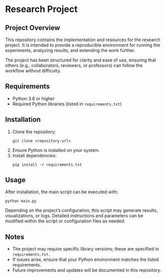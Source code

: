 



# Research Project

## Project Overview
This repository contains the implementation and resources for the research project. It is intended to provide a reproducible environment for running the experiments, analyzing results, and extending the work further.  

The project has been structured for clarity and ease of use, ensuring that others (e.g., collaborators, reviewers, or professors) can follow the workflow without difficulty.

## Requirements
- Python 3.8 or higher
- Required Python libraries (listed in `requirements.txt`)

## Installation
1. Clone the repository:  
   ```
   git clone <repository-url>
   ```
2. Ensure Python is installed on your system.  
3. Install dependencies:  
   ```
   pip install -r requirements.txt
   ```

## Usage
After installation, the main script can be executed with:  
```
python main.py
```

Depending on the project’s configuration, this script may generate results, visualizations, or logs. Detailed instructions and parameters can be modified within the script or configuration files as needed.

## Notes
- The project may require specific library versions; these are specified in `requirements.txt`.  
- If issues arise, ensure that your Python environment matches the listed requirements.  
- Future improvements and updates will be documented in this repository.